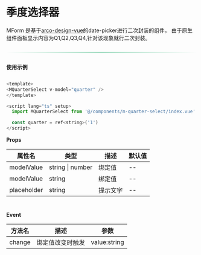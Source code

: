 # 季度选择器

MForm 是基于[arco-design-vue](https://arco.design/vue/docs/start)的date-picker进行二次封装的组件，
由于原生组件面板显示内容为Q1,Q2,Q3,Q4,针对该现象就行二次封装。

<div style="height: 1px; background: linear-gradient(to right, transparent, #42b983, transparent); margin: 2em 0;"></div>

**使用示例**

```js

<template>
<MQuarterSelect v-model="quarter" />
</template>

<script lang="ts" setup>
  import MQuarterSelect from '@/components/m-quarter-select/index.vue'

  const quarter = ref<string>('1')
</script>

```


**Props**

<table style="width:100%;margin-bottom:40px">
        <thead>
            <tr>
                <th>属性名</th>
                <th>类型</th>
                <th>描述</th>
                <th>默认值</th>
            </tr>
        </thead>
        <tbody>
            <tr>
                <td>modelValue</td>
                <td class="type">string | number</td>
                <td>绑定值</td>
                <td>--</td>
            </tr>
            <tr>
                <td>modelValue</td>
                <td class="type">string</td>
                <td>绑定值</td>
                <td class="default">--</td>
            </tr>
            <tr>
                <td>placeholder</td>
                <td class="type">string</td>
                <td>提示文字</td>
                <td class="default">--</td>
            </tr>
        </tbody>
    </table>

**Event**


<table style="width:100%;margin-bottom:40px">
        <thead>
            <tr>
                <th>方法名</th>
                <th>描述</th>
                <th>参数</th>
            </tr>
        </thead>
        <tbody>
            <tr>
                <td>change</td>
                <td class="type">绑定值改变时触发</td>
                <td>value:string</td>
            </tr>
        </tbody>
    </table>
